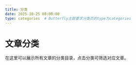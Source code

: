 ```yaml
---
title: 分类
date: 2025-10-25 00:00:00
type: categories  # Butterfly主题要求分类页的type为categories
---
```


# 文章分类
在这里可以展示所有文章的分类目录，点击分类可筛选对应文章。